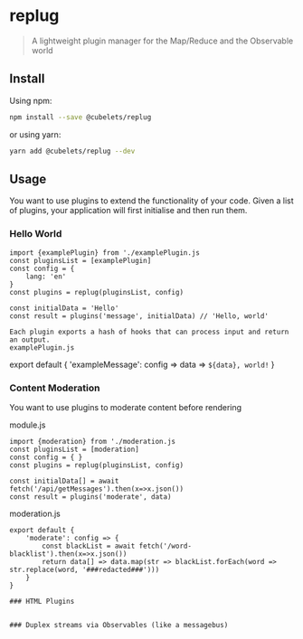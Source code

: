 # replug

> A lightweight plugin manager for the Map/Reduce and the Observable world

## Install

Using npm:

```sh
npm install --save @cubelets/replug
```

or using yarn:

```sh
yarn add @cubelets/replug --dev
```

## Usage

You want to use plugins to extend the functionality of your code.
Given a list of plugins, your application will first initialise and then run them.

### Hello World

```
import {examplePlugin} from './examplePlugin.js
const pluginsList = [examplePlugin]
const config = {
	lang: 'en'
}
const plugins = replug(pluginsList, config)

const initialData = 'Hello'
const result = plugins('message', initialData) // 'Hello, world'

Each plugin exports a hash of hooks that can process input and return an output.
examplePlugin.js
```
export default {
	'exampleMessage': config => data => `${data}, world!`
}

### Content Moderation
You want to use plugins to moderate content before rendering

module.js
```
import {moderation} from './moderation.js
const pluginsList = [moderation]
const config = { }
const plugins = replug(pluginsList, config)

const initialData[] = await fetch('/api/getMessages').then(x=>x.json())
const result = plugins('moderate', data)
```

moderation.js
```
export default {
	'moderate': config => {
		const blackList = await fetch('/word-blacklist').then(x=>x.json())
		return data[] => data.map(str => blackList.forEach(word => str.replace(word, '###redacted###')))
	}
}

### HTML Plugins


### Duplex streams via Observables (like a messagebus)

